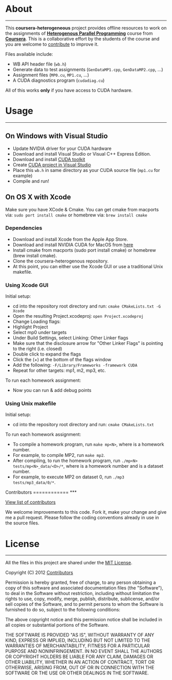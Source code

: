 About
=====
***

This **coursera-heterogeneous** project provides offline resources to work on the assignments of [**Heterogenous Parallel Programming**](https://www.coursera.org/course/hetero) course from [**Coursera**](https://www.coursera.org/).
This is a collaborative effort by the students of the course and you are welcome to [contribute](#contributors) to improve it.

Files available include:

- WB API header file (`wb.h`)
- Generate data to test assignments (`GenDataMP1.cpp`, `GenDataMP2.cpp`, ...)
- Assignment files (`MP0.cu`, `MP1.cu`, ...)
- A CUDA diagnostics program (`cudadiag.cu`)

All of this works **only** if you have access to CUDA hardware.

Usage
=====
***

On Windows with Visual Studio
-----------------------------

- Update NVIDIA driver for your CUDA hardware
- Download and install Visual Studio or Visual C++ Express Edition.
- Download and install [CUDA toolkit](https://developer.nvidia.com/cuda-downloads)
- Create [CUDA project in Visual Studio](http://google.com/search?q=cuda%20project%20in%20visual%20studio)
- Place this `wb.h` in same directory as your CUDA source file (`mp1.cu` for example)
- Compile and run!

On OS X with Xcode
------------------

Make sure you have XCode & Cmake.
You can get cmake from macports via: `sudo port install cmake` or homebrew via:  `brew install cmake`

### Dependencies

- Download and install Xcode from the Apple App Store.
- Download and install NVIDIA CUDA for MacOS from [here](http://developer.download.nvidia.com/compute/cuda/5_0/rel-update-1/installers/cuda_5.0.36_macos.pkg)
- Install cmake from macports (sudo port install cmake) or homebrew (brew install cmake).
- Clone the coursera-heterogenous repository.
- At this point, you can either use the Xcode GUI or use a traditional Unix makefile.

### Using Xcode GUI

Initial setup:

- cd into the repository root directory and run: `cmake CMakeLists.txt -G Xcode`
-  Open the resulting Project.xcodeproj: `open Project.xcodeproj`
-  Change Loading flags:
 -  Highlight Project
 -  Select mp0 under targets
 -  Under Build Settings, select Linking: Other Linker flags
 -  Make sure that the disclosure arrow for "Other Linker Flags" is pointing to the right (i.e. closed)
 -  Double click to expand the flags
 -  Click the (+) at the bottom of the flags window
 -  Add the following: `-F/Library/Frameworks -framework CUDA`
 -  Repeat for other targets: mp1, m2, mp3, etc.

To run each homework assignment:

- Now you can run & add debug points

### Using Unix makefile

Initial setup:

- cd into the repository root directory and run: `cmake CMakeLists.txt`

To run each homework assignment:

- To compile a homework program, run `make mp<N>`, where <N> is a homework number.
 - For example, to compile MP2, run `make mp2`.
- After compiling, to run the homework program, run `./mp<N> tests/mp<N>_data/<D>/*`, where <N> is a homework number and <D> is a dataset number.
 - For example, to execute MP2 on dataset 0, run `./mp3 tests/mp3_data/0/*`.

<a name="contributors"/>
Contributors
============
***

[View list of contributors](https://github.com/ashwin/coursera-heterogeneous/contributors)

We welcome improvements to this code. Fork it, make your change and give me a pull request. Please follow the coding conventions already in use in the source files.


License
=======
***

All the files in this project are shared under the [MIT License](http://opensource.org/licenses/mit-license.php).

Copyright (C) 2012 [Contributors](https://github.com/ashwin/coursera-heterogeneous/contributors)

Permission is hereby granted, free of charge, to any person obtaining a copy of this software and associated documentation files (the "Software"), to deal in the Software without restriction, including without limitation the rights to use, copy, modify, merge, publish, distribute, sublicense, and/or sell copies of the Software, and to permit persons to whom the Software is furnished to do so, subject to the following conditions:

The above copyright notice and this permission notice shall be included in all copies or substantial portions of the Software.

THE SOFTWARE IS PROVIDED "AS IS", WITHOUT WARRANTY OF ANY KIND, EXPRESS OR IMPLIED, INCLUDING BUT NOT LIMITED TO THE WARRANTIES OF MERCHANTABILITY, FITNESS FOR A PARTICULAR PURPOSE AND NONINFRINGEMENT. IN NO EVENT SHALL THE AUTHORS OR COPYRIGHT HOLDERS BE LIABLE FOR ANY CLAIM, DAMAGES OR OTHER LIABILITY, WHETHER IN AN ACTION OF CONTRACT, TORT OR OTHERWISE, ARISING FROM, OUT OF OR IN CONNECTION WITH THE SOFTWARE OR THE USE OR OTHER DEALINGS IN THE SOFTWARE.